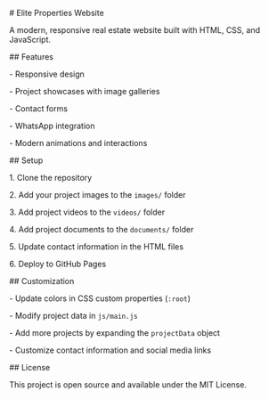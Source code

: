 \# Elite Properties Website



A modern, responsive real estate website built with HTML, CSS, and JavaScript.



\## Features



\- Responsive design

\- Project showcases with image galleries

\- Contact forms

\- WhatsApp integration

\- Modern animations and interactions



\## Setup



1\. Clone the repository

2\. Add your project images to the `images/` folder

3\. Add project videos to the `videos/` folder

4\. Add project documents to the `documents/` folder

5\. Update contact information in the HTML files

6\. Deploy to GitHub Pages



\## Customization



\- Update colors in CSS custom properties (`:root`)

\- Modify project data in `js/main.js`

\- Add more projects by expanding the `projectData` object

\- Customize contact information and social media links



\## License



This project is open source and available under the MIT License.



